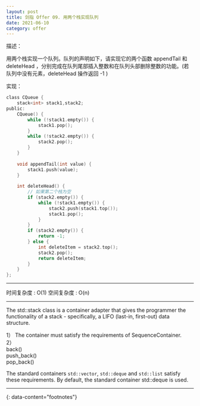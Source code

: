 ```yaml
---
layout: post
title: 剑指 Offer 09. 用两个栈实现队列
date: 2021-06-10
category: offer
---
```


描述：  

用两个栈实现一个队列。队列的声明如下，请实现它的两个函数 appendTail 和 deleteHead ，分别完成在队列尾部插入整数和在队列头部删除整数的功能。(若队列中没有元素，deleteHead 操作返回 -1 )

实现：   

```c
class CQueue {
    stack<int> stack1,stack2;
public:
    CQueue() {
        while (!stack1.empty()) {
            stack1.pop();
        }
        while (!stack2.empty()) {
            stack2.pop();
        }
    }
    
    void appendTail(int value) {
        stack1.push(value);
    }
    
    int deleteHead() {
        // 如果第二个栈为空
        if (stack2.empty()) {
            while (!stack1.empty()) {
                stack2.push(stack1.top());
                stack1.pop();
            }
        } 
        if (stack2.empty()) {
            return -1;
        } else {
            int deleteItem = stack2.top();
            stack2.pop();
            return deleteItem;
        }
    }
};

```

***

时间复杂度 : O(1)
空间复杂度 : O(n)

***

The std::stack class is a container adapter that gives the programmer the functionality of a stack - specifically, a LIFO (last-in, first-out) data structure.

1） The container must satisfy the requirements of SequenceContainer.   
2）   
back()  
push_back()  
pop_back()  

The standard containers `std::vector`, `std::deque` and `std::list` satisfy these requirements. By default, the standard container std::deque is used.  

---
{: data-content="footnotes"}

[^1]: [剑指 Offer 09. 用两个栈实现队列](https://leetcode-cn.com/problems/yong-liang-ge-zhan-shi-xian-dui-lie-lcof/).  
